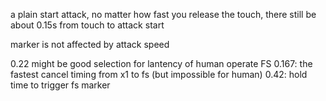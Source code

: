 a plain start attack, no matter how fast you release the touch, there still be about 0.15s from touch to attack start

marker is not affected by attack speed

0.22 might be good selection for lantency of human operate FS
0.167: the fastest cancel timing from x1 to fs (but impossible for human)
0.42: hold time to trigger fs marker
